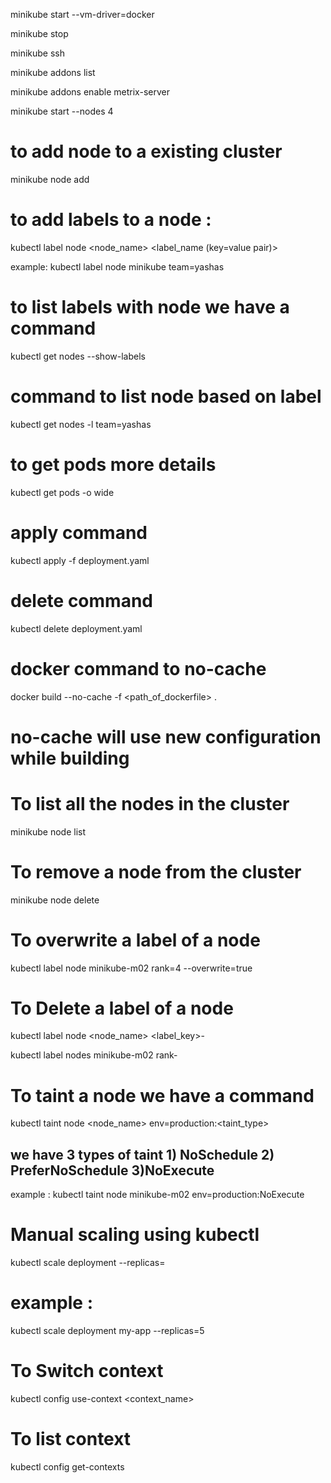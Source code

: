 minikube start --vm-driver=docker

minikube stop

minikube ssh

minikube addons list

minikube addons enable metrix-server

minikube start --nodes 4

# to add node to a existing cluster

minikube node add

# to add labels to a node :

kubectl label node <node_name> <label_name (key=value pair)>

example: kubectl label node minikube team=yashas

# to list labels with node we have a command

kubectl get nodes --show-labels

# command to list node based on label

kubectl get nodes -l team=yashas

# to get pods more details

kubectl get pods -o wide

# apply command

kubectl apply -f deployment.yaml

# delete command

kubectl delete deployment.yaml

# docker command to no-cache

docker build --no-cache -f <path_of_dockerfile> .

# no-cache will use new configuration while building

# To list all the nodes in the cluster

minikube node list

# To remove a node from the cluster

minikube node delete <node-name>

# To overwrite a label of a node

kubectl label node minikube-m02 rank=4 --overwrite=true

# To Delete a label of a node

kubectl label node <node_name> <label_key>-

kubectl label nodes minikube-m02 rank-

# To taint a node we have a command

kubectl taint node <node_name> env=production:<taint_type>

## we have 3 types of taint 1) NoSchedule 2) PreferNoSchedule 3)NoExecute

example : kubectl taint node minikube-m02 env=production:NoExecute

# Manual scaling using kubectl

kubectl scale deployment <deployment-name> --replicas=<number-of-replicas>

# example :

kubectl scale deployment my-app --replicas=5

# To Switch context

kubectl config use-context <context_name>

# To list context

kubectl config get-contexts
